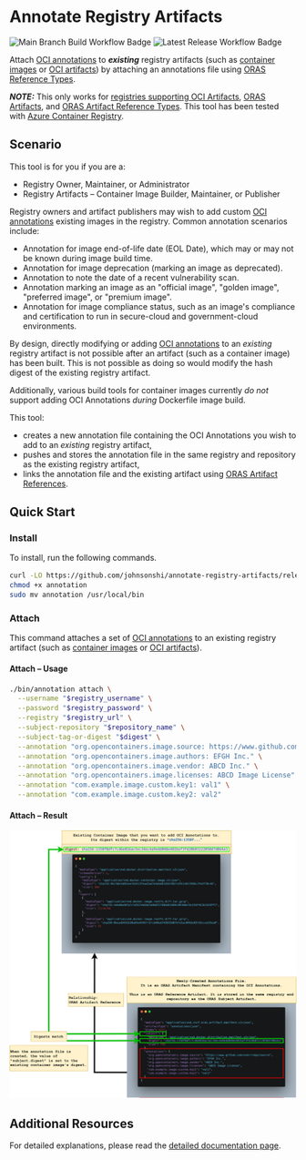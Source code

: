 # Annotate Registry Artifacts

![Main Branch Build Workflow Badge](https://github.com/johnsonshi/annotate-registry-artifacts/actions/workflows/build.yml/badge.svg)
![Latest Release Workflow Badge](https://github.com/johnsonshi/annotate-registry-artifacts/actions/workflows/release.yml/badge.svg)

Attach [OCI annotations](https://github.com/opencontainers/image-spec/blob/main/annotations.md) to _**existing**_ registry artifacts (such as [container images](https://www.docker.com/resources/what-container/) or [OCI artifacts](https://github.com/opencontainers/artifacts)) by attaching an annotations file using [ORAS Reference Types](https://oras.land/cli/6_reference_types/).

_**NOTE:**_ This only works for [registries supporting OCI Artifacts](https://oras.land/implementors/#registries-supporting-oci-artifacts), [ORAS Artifacts](https://github.com/oras-project/artifacts-spec), and [ORAS Artifact Reference Types](https://oras.land/cli/6_reference_types/).
This tool has been tested with [Azure Container Registry](https://azure.microsoft.com/en-us/services/container-registry/).

## Scenario

This tool is for you if you are a:

* Registry Owner, Maintainer, or Administrator
* Registry Artifacts – Container Image Builder, Maintainer, or Publisher

Registry owners and artifact publishers may wish to add custom [OCI annotations](https://github.com/opencontainers/image-spec/blob/main/annotations.md) existing images in the registry. Common annotation scenarios include:

* Annotation for image end-of-life date (EOL Date), which may or may not be known during image build time.
* Annotation for image deprecation (marking an image as deprecated).
* Annotation to note the date of a recent vulnerability scan.
* Annotation marking an image as an "official image", "golden image", "preferred image", or "premium image".
* Annotation for image compliance status, such as an image's compliance and certification to run in secure-cloud and government-cloud environments.

By design, directly modifying or adding [OCI annotations](https://github.com/opencontainers/image-spec/blob/main/annotations.md) to an _existing_ registry artifact is not possible after an artifact (such as a container image) has been built.
This is not possible as doing so would modify the hash digest of the existing registry artifact.

Additionally, various build tools for container images currently _do not_ support adding OCI Annotations _during_ Dockerfile image build.

This tool:

* creates a new annotation file containing the OCI Annotations you wish to add to an _existing_ registry artifact,
* pushes and stores the annotation file in the same registry and repository as the existing registry artifact,
* links the annotation file and the existing artifact using [ORAS Artifact References](https://oras.land/cli/6_reference_types/).

## Quick Start

### Install

To install, run the following commands.

```bash
curl -LO https://github.com/johnsonshi/annotate-registry-artifacts/releases/download/v0.0.1/annotation
chmod +x annotation
sudo mv annotation /usr/local/bin
```

### Attach

This command attaches a set of [OCI annotations](https://github.com/opencontainers/image-spec/blob/main/annotations.md) to an existing registry artifact (such as [container images](https://www.docker.com/resources/what-container/) or [OCI artifacts](https://github.com/opencontainers/artifacts)).

#### Attach – Usage

```bash
./bin/annotation attach \
  --username "$registry_username" \
  --password "$registry_password" \
  --registry "$registry_url" \
  --subject-repository "$repository_name" \
  --subject-tag-or-digest "$digest" \
  --annotation "org.opencontainers.image.source: https://www.github.com/user/repo/source" \
  --annotation "org.opencontainers.image.authors: EFGH Inc." \
  --annotation "org.opencontainers.image.vendor: ABCD Inc." \
  --annotation "org.opencontainers.image.licenses: ABCD Image License" \
  --annotation "com.example.image.custom.key1: val1" \
  --annotation "com.example.image.custom.key2: val2"
```

#### Attach – Result

![container-image-and-oras-artifact-manifest-with-oci-annotations-relationship](./docs/images/container-image-and-oras-artifact-manifest-with-oci-annotations-relationship.png)

## Additional Resources

For detailed explanations, please read the [detailed documentation page](./DETAILED_DOCS.md).
